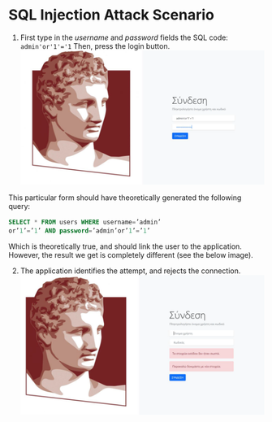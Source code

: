 # SQL Injection Attack Scenario

1. First type in the *username* and *password* fields the SQL code: ```admin'or'1'='1``` Then, press the login button.
![Scenario 2 - Image 1](images/sc2_im1.png)

This particular form should have theoretically generated the following query:

````sql
SELECT * FROM users WHERE username=’admin’
or’1’=’1’ AND password=’admin’or’1’=’1’
````

Which is theoretically true, and should link the user to the application. However, the result we get is completely different (see the below image).

2. The application identifies the attempt, and rejects the connection.
![Scenario 2 - Image 2](images/sc2_im2.png)
